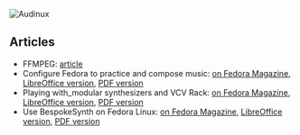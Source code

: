 ![Audinux](../images/AudinuxBanner.png)

## Articles

* FFMPEG: [article](ffmpeg.md)
* Configure Fedora to practice and compose music:
[on Fedora Magazine](https://fedoramagazine.org/configure-fedora-to-practise-and-compose-music/), [LibreOffice version](Configure_Fedora_to_practice_and_compose_music.odt), [PDF version](Configure_Fedora_to_practice_and_compose_music.pdf)
* Playing with_modular synthesizers and VCV Rack:
[on Fedora Magazine](https://fedoramagazine.org/vcv-rack-modular-synthesizers/), [LibreOffice version](Playing_with_modular_synthesizers_and_VCV_Rack.odt), [PDF version](Playing_with_modular_synthesizers_and_VCV_Rack.pdf)
* Use BespokeSynth on Fedora Linux:
[on Fedora Magazine](https://fedoramagazine.org/use-bespokesynth-on-fedora-linux/), [LibreOffice version](Use_BespokeSynth_on_Fedora_Linux.odt), [PDF version](Use_BespokeSynth_on_Fedora_Linux.pdf)

